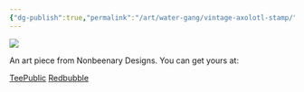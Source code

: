 ```yaml
---
{"dg-publish":true,"permalink":"/art/water-gang/vintage-axolotl-stamp/","title":"Vintage Axolotl Stamp","tags":["Art","Nature Gang"]}
---
```



![](https://baserow-media.ams3.digitaloceanspaces.com/user_files/QB1vHg1ADPdfWWvSYTYu3xUoKy4cxNUX_fdf40c5b0fb7716c8209b9d0750db7a7aa4249333d4233e053e0e5fe8165865b.jpg)

An art piece from Nonbeenary Designs. You can get yours at:

[TeePublic](https://www.teepublic.com/t-shirt/47905150-axolotl-stamp?store_id=258912)
[Redbubble](https://www.redbubble.com/shop/ap/148710579?ref=studio-promote)
